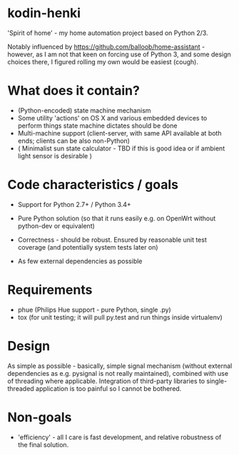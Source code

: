 kodin-henki
===========

'Spirit of home' - my home automation project based on Python 2/3.

Notably influenced by https://github.com/balloob/home-assistant - however,
as I am not that keen on forcing use of Python 3, and some design choices
there, I figured rolling my own would be easiest (cough).

What does it contain?
=====================

* (Python-encoded) state machine mechanism
* Some utility 'actions' on OS X and various embedded devices to perform
  things state machine dictates should be done
* Multi-machine support (client-server, with same API available at both
  ends; clients can be also non-Python)
* ( Minimalist sun state calculator - TBD if this is good idea or if ambient light sensor is desirable )

Code characteristics / goals
============================

* Support for Python 2.7+ / Python 3.4+

* Pure Python solution (so that it runs easily e.g. on OpenWrt without
  python-dev or equivalent)
  
* Correctness - should be robust. Ensured by reasonable unit test coverage
  (and potentially system tests later on)

* As few external dependencies as possible

Requirements
============

* phue (Philips Hue support - pure Python, single .py)
* tox (for unit testing; it will pull py.test and run things inside virtualenv)


Design
======

As simple as possible - basically, simple signal mechanism (without
external dependencies as e.g. pysignal is not really maintained), combined
with use of threading where applicable. Integration of third-party
libraries to single-threaded application is too painful so I cannot be
bothered.

Non-goals
=========

* 'efficiency' - all I care is fast development, and relative robustness of
  the final solution.
  
  

